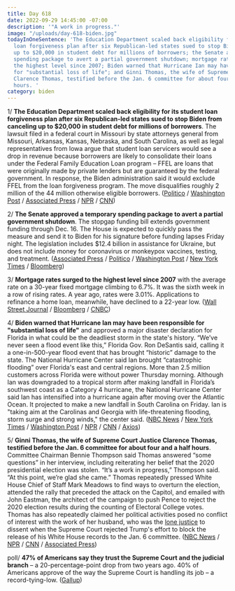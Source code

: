 ```yaml
---
title: Day 618
date: 2022-09-29 14:45:00 -07:00
description: '"A work in progress."'
image: "/uploads/day-618-biden.jpg"
todayInOneSentence: 'The Education Department scaled back eligibility for its student
  loan forgiveness plan after six Republican-led states sued to stop Biden from canceling
  up to $20,000 in student debt for millions of borrowers; the Senate approved a temporary
  spending package to avert a partial government shutdown; mortgage rates surged to
  the highest level since 2007; Biden warned that Hurricane Ian may have been responsible
  for "substantial loss of life"; and Ginni Thomas, the wife of Supreme Court Justice
  Clarence Thomas, testified before the Jan. 6 committee for about four and a half
  hours. '
category: biden
---
```


1/ **The Education Department scaled back eligibility for its student loan forgiveness plan after six Republican-led states sued to stop Biden from canceling up to $20,000 in student debt for millions of borrowers**. The lawsuit filed in a federal court in Missouri by state attorneys general from Missouri, Arkansas, Kansas, Nebraska, and South Carolina, as well as legal representatives from Iowa argue that student loan servicers would see a drop in revenue because borrowers are likely to consolidate their loans under the Federal Family Education Loan program – FFEL are loans that were originally made by private lenders but are guaranteed by the federal government. In response, the Biden administration said it would exclude FFEL from the loan forgiveness program. The move disqualifies roughly 2 million of the 44 million otherwise eligible borrowers. ([Politico](https://www.politico.com/news/2022/09/29/biden-administration-scales-back-student-debt-relief-for-millions-amid-legal-concerns-00059522) / [Washington Post](https://www.washingtonpost.com/us-policy/2022/09/29/republicans-student-loan-forgiveness-lawsuit/) / [Associated Press](https://apnews.com/article/biden-health-lawsuits-covid-missouri-862d783188de45b698c54b00820d3616) / [NPR](https://www.npr.org/2022/09/29/1125923528/biden-student-loans-debt-cancellation-ffel-perkins) / [CNN](https://www.cnn.com/2022/09/29/politics/biden-student-loan-forgiveness-plan-lawsuit/index.html))

2/ **The Senate approved a temporary spending package to avert a partial government shutdown**. The stopgap funding bill extends government funding through Dec. 16. The House is expected to quickly pass the measure and send it to Biden for his signature before funding lapses Friday night. The legislation includes $12.4 billion in assistance for Ukraine, but does not include money for coronavirus or monkeypox vaccines, testing, and treatment. ([Associated Press](https://apnews.com/article/senate-passes-shutdown-bill-d4c21a9bd5872990466c0f1bc188c93e) / [Politico](https://www.politico.com/news/2022/09/29/senate-avert-shutdown-00059485) / [Washington Post](https://www.washingtonpost.com/us-policy/2022/09/29/government-shutdown-manchin-cr/) / [New York Times](https://www.nytimes.com/2022/09/29/us/politics/senate-bill-ukraine-government-shutdown.html) / [Bloomberg](https://www.bloomberg.com/news/articles/2022-09-29/senate-votes-to-avert-government-shutdown-sends-bill-to-house?srnd=premium&sref=MIBMEEoj))

3/ **Mortgage rates surged to the highest level since 2007** with the average rate on a 30-year fixed mortgage climbing to 6.7%. It was the sixth week in a row of rising rates. A year ago, rates were 3.01%. Applications to refinance a home loan, meanwhile, have declined to a 22-year low. ([Wall Street Journal](https://www.wsj.com/articles/mortgage-rates-rise-to-6-7-highest-since-2007-11664460015?mod=hp_lead_pos1) / [Bloomberg](https://www.bloomberg.com/news/articles/2022-09-29/us-mortgage-rates-jump-to-6-7-hitting-highest-level-since-2007?srnd=premium&sref=MIBMEEoj) / [CNBC](https://www.cnbc.com/2022/09/28/mortgage-refinancing-drops-to-a-22-year-low-.html))

4/ **Biden warned that Hurricane Ian may have been responsible for "substantial loss of life"** and approved a major disaster declaration for Florida in what could be the deadliest storm in the state's history. “We’ve never seen a flood event like this,” Florida Gov. Ron DeSantis said, calling it a one-in-500-year flood event that has brought “historic” damage to the state. The National Hurricane Center said Ian brought “catastrophic flooding” over Florida's east and central regions. More than 2.5 million customers across Florida were without power Thursday morning. Although Ian was downgraded to a tropical storm after making landfall in Florida’s southwest coast as a Category 4 hurricane, the National Hurricane Center said Ian has intensified into a hurricane again after moving over the Atlantic Ocean. It projected to make a new landfall in South Carolina on Friday. Ian is "taking aim at the Carolinas and Georgia with life-threatening flooding, storm surge and strong winds," the center said. ([NBC News](https://www.nbcnews.com/news/us-news/live-blog/hurricane-ian-live-updates-rcna49927) / [New York Times](https://www.nytimes.com/live/2022/09/29/us/hurricane-ian-florida) / [Washington Post](https://www.washingtonpost.com/weather/2022/09/29/hurricane-ian-damage-florida-live-updates/) / [NPR](https://www.npr.org/2022/09/29/1125876027/hurricane-ian-east-coast-forecast) / [CNN](https://www.cnn.com/us/live-news/hurricane-ian-florida-updates-09-29-22/index.html) / [Axios](https://www.axios.com/2022/09/29/live-updates-tropical-storm-ian-georgia-carolinas-thursday?stream=top))

5/ **Ginni Thomas, the wife of Supreme Court Justice Clarence Thomas, testified before the Jan. 6 committee for about four and a half hours**. Committee Chairman Bennie Thompson said Thomas answered “some questions” in her interview, including reiterating her belief that the 2020 presidential election was stolen. “It’s a work in progress,” Thompson said. “At this point, we’re glad she came.” Thomas repeatedly pressed White House Chief of Staff Mark Meadows to find ways to overturn the election, attended the rally that preceded the attack on the Capitol, and emailed with John Eastman, the architect of the campaign to push Pence to reject the 2020 election results during the counting of Electoral College votes. Thomas has also repeatedly claimed her political activities posed no conflict of interest with the work of her husband, who was the [lone justice](https://whatthefuckjusthappenedtoday.com/2022/03/28/day-433/#2-supreme-court-justice-clarence-tho) to dissent when the Supreme Court rejected Trump's effort to block the release of his White House records to the Jan. 6 committee. ([NBC News](https://www.nbcnews.com/politics/congress/ginni-thomas-meeting-house-committee-investigating-jan-6-riot-rcna49967) / [NPR](https://www.npr.org/2022/09/29/1125886442/ginni-thomas-wife-supreme-court-justice-testifies-jan-6) / [CNN](https://www.cnn.com/2022/09/28/politics/ginni-thomas-january-6-committee-interview/index.html) / [Associated Press](https://apnews.com/article/capitol-siege-us-supreme-court-clarence-thomas-virginia-government-and-politics-3b4102509ef93bc37d24d7c8fd79ba80))

poll/ **47% of Americans say they trust the Supreme Court and the judicial branch** – a 20-percentage-point drop from two years ago. 40% of Americans approve of the way the Supreme Court is handling its job – a record-tying-low. ([Gallup](https://news.gallup.com/poll/402044/supreme-court-trust-job-approval-historical-lows.aspx))